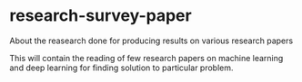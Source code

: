 # research-survey-paper
About the reasearch done for producing results on various research papers 

This will contain the reading of few research papers on machine learning and deep learning for finding solution to particular problem.
